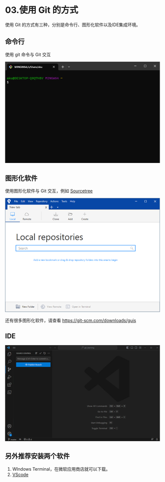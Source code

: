 # 03.使用 Git 的方式

使用 Git 的方式有三种，分别是命令行、图形化软件以及IDE集成环境。

## 命令行

使用 git 命令与 Git 交互

![3-1终端.png](./images/3-1终端.png)

## 图形化软件

使用图形化软件与 Git 交互，例如 [Sourcetree](https://www.sourcetreeapp.com/)

![3-2sourcetree.png](./images/3-2sourcetree.png)

还有很多图形化软件，请查看 https://git-scm.com/downloads/guis

## IDE

![3-1_IDE_VSCode.png](./images/3-1_IDE_VSCode.png)


## 另外推荐安装两个软件

1. WIndows Terminal，在微软应用商店就可以下载。
2. [VScode](https://code.visualstudio.com/)

